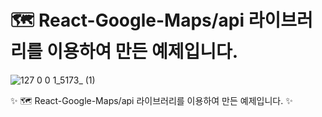 # 🗺️ React-Google-Maps/api 라이브러리를 이용하여 만든 예제입니다.

![127 0 0 1_5173_ (1)](https://user-images.githubusercontent.com/95972251/217141072-3dcae7e8-3a4f-44e3-9792-757e2e9ad218.png)

:sparkles: 🗺️ React-Google-Maps/api 라이브러리를 이용하여 만든 예제입니다. :sparkles:
